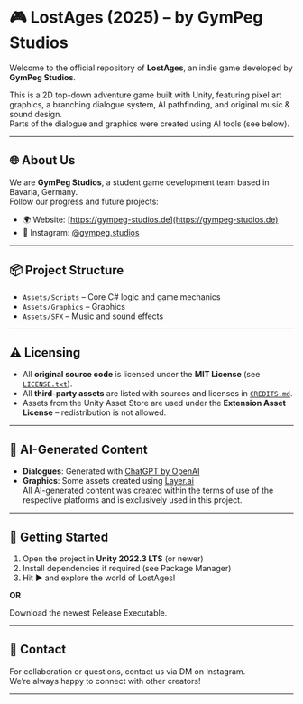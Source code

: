 # 🎮 LostAges (2025) – by GymPeg Studios

Welcome to the official repository of **LostAges**, an indie game developed by **GymPeg Studios**.

This is a 2D top-down adventure game built with Unity, featuring pixel art graphics, a branching dialogue system, AI pathfinding, and original music & sound design.  
Parts of the dialogue and graphics were created using AI tools (see below).

---

## 🌐 About Us

We are **GymPeg Studios**, a student game development team based in Bavaria, Germany.  
Follow our progress and future projects:

- 🌍 Website: [https://gympeg-studios.de](https://gympeg-studios.de)
- 📸 Instagram: [@gympeg.studios](https://www.instagram.com/gympegstudios/)

---

## 📦 Project Structure

- `Assets/Scripts` – Core C# logic and game mechanics  
- `Assets/Graphics` – Graphics 
- `Assets/SFX` – Music and sound effects  

---

## ⚠️ Licensing

- All **original source code** is licensed under the **MIT License** (see [`LICENSE.txt`](./LICENSE.txt)).
- All **third-party assets** are listed with sources and licenses in [`CREDITS.md`](./CREDITS.md).
- Assets from the Unity Asset Store are used under the **Extension Asset License** – redistribution is not allowed.

---

## 🤖 AI-Generated Content

- **Dialogues**: Generated with [ChatGPT by OpenAI](https://openai.com/chatgpt)  
- **Graphics**: Some assets created using [Layer.ai](https://www.layer.ai/)  
All AI-generated content was created within the terms of use of the respective platforms and is exclusively used in this project.

---

## 🚀 Getting Started

1. Open the project in **Unity 2022.3 LTS** (or newer)
2. Install dependencies if required (see Package Manager)
3. Hit ▶️ and explore the world of LostAges!

**OR** 

Download the newest Release Executable.

---

## 📝 Contact

For collaboration or questions, contact us via DM on Instagram.  
We’re always happy to connect with other creators!

---


